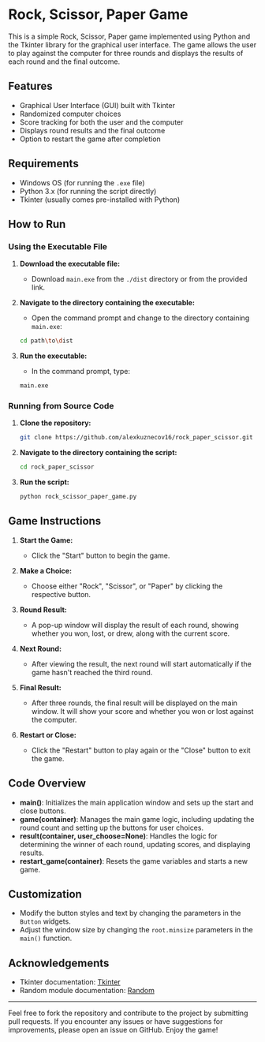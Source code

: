 # Rock, Scissor, Paper Game

This is a simple Rock, Scissor, Paper game implemented using Python and the Tkinter library for the graphical user interface. The game allows the user to play against the computer for three rounds and displays the results of each round and the final outcome.

## Features

- Graphical User Interface (GUI) built with Tkinter
- Randomized computer choices
- Score tracking for both the user and the computer
- Displays round results and the final outcome
- Option to restart the game after completion

## Requirements

- Windows OS (for running the `.exe` file)
- Python 3.x (for running the script directly)
- Tkinter (usually comes pre-installed with Python)

## How to Run

### Using the Executable File

1. **Download the executable file:**
    - Download `main.exe` from the `./dist` directory or from the provided link.

2. **Navigate to the directory containing the executable:**
    - Open the command prompt and change to the directory containing `main.exe`:

    ```bash
    cd path\to\dist
    ```

3. **Run the executable:**
    - In the command prompt, type:

    ```bash
    main.exe
    ```

### Running from Source Code

1. **Clone the repository:**

    ```bash
    git clone https://github.com/alexkuznecov16/rock_paper_scissor.git
    ```

2. **Navigate to the directory containing the script:**

    ```bash
    cd rock_paper_scissor
    ```

3. **Run the script:**

    ```bash
    python rock_scissor_paper_game.py
    ```

## Game Instructions

1. **Start the Game:**
    - Click the "Start" button to begin the game.

2. **Make a Choice:**
    - Choose either "Rock", "Scissor", or "Paper" by clicking the respective button.

3. **Round Result:**
    - A pop-up window will display the result of each round, showing whether you won, lost, or drew, along with the current score.

4. **Next Round:**
    - After viewing the result, the next round will start automatically if the game hasn't reached the third round.

5. **Final Result:**
    - After three rounds, the final result will be displayed on the main window. It will show your score and whether you won or lost against the computer.

6. **Restart or Close:**
    - Click the "Restart" button to play again or the "Close" button to exit the game.

## Code Overview

- **main()**: Initializes the main application window and sets up the start and close buttons.
- **game(container)**: Manages the main game logic, including updating the round count and setting up the buttons for user choices.
- **result(container, user_choose=None)**: Handles the logic for determining the winner of each round, updating scores, and displaying results.
- **restart_game(container)**: Resets the game variables and starts a new game.

## Customization

- Modify the button styles and text by changing the parameters in the `Button` widgets.
- Adjust the window size by changing the `root.minsize` parameters in the `main()` function.

## Acknowledgements

- Tkinter documentation: [Tkinter](https://docs.python.org/3/library/tkinter.html)
- Random module documentation: [Random](https://docs.python.org/3/library/random.html)

---

Feel free to fork the repository and contribute to the project by submitting pull requests. If you encounter any issues or have suggestions for improvements, please open an issue on GitHub. Enjoy the game!
